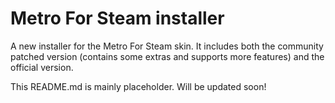 # Metro For Steam installer

A new installer for the Metro For Steam skin. 
It includes both the community patched version (contains some extras and supports more features) and the official version.

This README.md is mainly placeholder. Will be updated soon!
